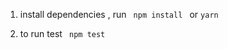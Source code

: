 1.  install dependencies , run ```  npm install  ``` or ``` yarn ```

2. to run test ```  npm test  ```
